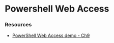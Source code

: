 # Powershell Web Access

### Resources

- [PowerShell Web Access demo - Ch9](https://www.youtube.com/watch?v=Qn7P6eGRy9Q)

